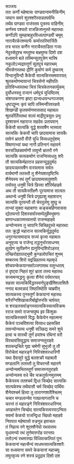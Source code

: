 सञ्जयः  
ततः कर्णो महेष्वासः पाण्डवानामनीकिनीम्  
जघान समरे शूरश्शरैस्सन्नतपर्वभिः  
तथैव पाण्डवा राजंस्तव पुत्रस्य वाहिनीम्  
कर्णस्य पश्यतो राजन्निजघ्नुस्ते महारथाः  
कर्णोऽपि सुमहाबाहुरविध्यत्पाण्डवीं चमूम्  
नाराचैरर्करश्म्याभैः कर्मारपरिमार्जितैः  
तत्र भारत कर्णेन नाराचैस्ताडिता गजाः  
नेदुस्सेदुश्च मम्लुश्च बभ्रमुश्च दिशो दश  
वध्यमाने बले तस्मिन्सूतपुत्रेण मारिष  
नकुलोऽभ्यद्रवत्तूर्णं सूतपुत्रं महारथम्  
भीमसेनस्तथा द्रौणिं कुर्वाणं कर्म दुष्करम्  
विन्दानुविन्दौ कैकेयौ सात्यकिस्समवारयत्  
श्रुतकर्माणमायान्तं चित्रसेनो महीपतिः  
प्रतिविन्ध्यस्तथा चित्रं चित्रकेतनकार्मुकम्  
दुर्योधनस्तु राजानं धर्मपुत्रं युधिष्ठिरम्  
संशप्तकगणा हृष्टा ह्यभ्यधावन्धनञ्जयम्  
धृष्टद्युम्नः कृपं चापि तस्मिन्वीरवरक्षये  
शिखण्डी कृतवर्माणमाससाद महाबलः  
श्रुतकीर्तिस्तथा शल्यं माद्रीपुत्रसुतः प्रभुः  
दुश्शासनं महाराज सहदेवः प्रतापवान्  
कैकेयौ सात्यकिं युद्धे शरवर्षेण भास्वता  
सात्यकिः केकयौ चापि छादयामास सायकैः  
तावेनं भ्रातरौ वीरौ युधि विव्यधतुर्भृशम्  
विषाणाभ्यां यथा नागौ प्रतिनागं महावने  
शरसञ्छिन्नवर्माणौ तावुभौ भ्रातरौ रणे  
सात्यकिं सत्यकर्माणं राजन्विव्यधतुः शरैः  
तौ सात्यकिर्महाराज प्रहसन्युद्धदुर्मदः  
छादयञ्छरवर्षेण वारयामास सर्वतः  
वार्यमाणौ ततस्तौ तु शैनेयशरवृष्टिभिः  
शैनेयस्य रथं तूर्णं छादयामासतुश्शरैः  
तयोस्तु धनुषी चित्रे छित्त्वा शौरिर्महाहवे  
अथ तौ सायकैस्तीक्ष्णैः पूरयामास सात्वतः  
अथान्ये धनुषी चित्रे प्रगृह्याशु महाशरान्  
सात्यकिं पूरयन्तौ तौ चेरतुर्लघु सुष्ठु च  
ताभ्यां मुक्ता महाबाणाः कङ्कबर्हिणवाससः  
द्योतयन्तो दिशस्सर्वास्सम्पेतुर्हेमभूषणाः  
बाणान्धकारमभवत्तयो राजन्महाहवे  
अन्योन्यस्य तु चापानि चिच्छिदुस्ते महारथाः  
ततः क्रुद्धो महाराज सात्यकिर्युद्धदुर्मदः  
धनुरन्यत्समादाय सज्यं कृत्वा महाबलः  
अनुमृज्य च राजेन्द्र तद्धनुर्भारसाधनम्  
क्षुरप्रेण सुतीक्ष्णेन ह्यनुविन्दशिरोऽहरत्  
तच्छिरोह्यपतद्भूमौ कुण्डलोपचितं शुभम्   
शम्बरस्य शिरो यद्वन्निहतस्य महामृधे  
शोचयन्केकयान्सर्वाञ्जगामाथ वसुन्धराम्  
तं दृष्ट्वा निहतं शूरं भ्राता तस्य महारथः  
सज्यमन्यद्धनुः कृत्वा शैनेयं पर्यवारयत्  
सहसा सात्यकिर्विद्धस्स्वर्णपुङ्खैश्शिलाशितैः  
ननाद बलवन्नादं तिष्ठतिष्ठेति चाब्रवीत्  
सात्यकस्य पुनस्तूर्णं केकयानां महारथः  
शरैरग्निशिखाकारैर्बाह्वोरुरसि चार्पयत्  
स शराहतसर्वाङ्गस्सात्यकिस्सत्यविक्रमः  
रराज समरे राजन्सपुष्प इव किंशुकः  
सात्यकिस्समरे विद्धः कैकेयेन महात्मना  
कैकेयं पञ्चविंशत्या विव्याध प्रहसन्निव  
तावन्योन्यस्य धनुषी सञ्छिद्य समरे शुभे  
हत्वा च सारथी तूर्णं हयांश्च रथिनां वरौ  
विरथावसियुद्धाय समाजग्मतुराहवे  
शतचन्द्रचिते गृह्य चर्मणी सुभुजौ तु तौ  
विरोचेतां महारङ्गे निस्त्रिंशवरधारिणौ  
यथा दैवासुरे युद्धे बलशक्रौ महाबलौ  
मण्डलानि ततस्तौ तु विचरन्तौ महारणे  
अन्योन्यमभितस्तूर्णं समाजघ्नतुराहवे  
अन्योन्यस्य वधे चैव चक्रतुर्यत्नमुत्तमम्  
कैकेयस्य ततश्चर्म द्विधा चिच्छेद सात्यकिः  
सात्यकेश्च तथैवासौ चर्म चिच्छेद पार्थिवः  
शैनेयश्चर्म हित्वा तु तारागणशतैश्चितम्  
चचार मण्डलान्येव गतप्रत्यागतानि च  
चरन्तं तं महारङ्गे निस्त्रिंशवरधारिणम्  
अपहस्तेन चिच्छेद सात्यकिस्त्वरयाऽन्वितः  
सवर्मा केकयो राजन्द्विधा च्छिन्नो महाहवे  
निपपात महेष्वासो वज्रनुन्न इवाचलः  
तं निहत्य रणे शूरश्शैनेयो रथसत्तमः  
युधामन्यो रथं तूर्णमारुरोह परन्तपः  
ततोऽन्यं रथमारुह्य विधिवत्कल्पितं पुनः  
केकयानां महत्सैन्यं व्यधमत्सात्यकिश्शरैः  
सा वध्यमाना समरे केकयानां महाचमूः  
तमुत्सृज्य रणे शस्त्रं प्रदुद्राव दिशो दश  
